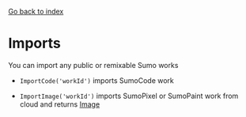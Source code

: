 [Go back to index](index.md)

# Imports

You can import any public or remixable Sumo works

- `ImportCode('workId')` imports SumoCode work

- `ImportImage('workId')` imports SumoPixel or SumoPaint work from cloud and returns [Image](images.md)
